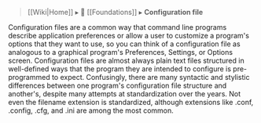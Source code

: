 > [[Wiki|Home]] ▸ 🔰 [[Foundations]] ▸ **Configuration file**

Configuration files are a common way that command line programs describe application preferences or allow a user to customize a program's options that they want to use, so you can think of a configuration file as analogous to a graphical program's Preferences, Settings, or Options screen. Configuration files are almost always plain text files structured in well-defined ways that the program they are intended to configure is pre-programmed to expect. Confusingly, there are many syntactic and stylistic differences between one program's configuration file structure and another's, despite many attempts at standardization over the years. Not even the filename extension is standardized, although extensions like .conf, .config, .cfg, and .ini are among the most common.